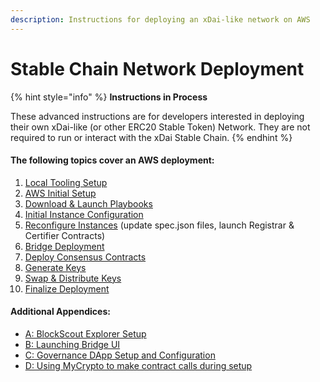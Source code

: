```yaml
---
description: Instructions for deploying an xDai-like network on AWS
---
```


# Stable Chain Network Deployment

{% hint style="info" %}
**Instructions in Process**

These advanced instructions are for developers interested in deploying their own xDai-like \(or other ERC20 Stable Token\) Network. They are not required to run or interact with the xDai Stable Chain.
{% endhint %}

#### The following topics cover an AWS deployment:

1. [Local Tooling Setup](local-tooling-setup.md)
2. [AWS Initial Setup](aws-initial-setup.md)
3. [Download & Launch Playbooks](3-download-and-configure-playbook.md)
4. [Initial Instance Configuration](4-configure-instances.md)
5. [Reconfigure Instances](5-reconfigure-instances.md) \(update spec.json files, launch Registrar & Certifier Contracts\)
6. [Bridge Deployment](bridge-deployment.md)
7. [Deploy Consensus Contracts](7-deploy-consensus-contracts-on-moc-node.md)
8. [Generate Keys](generate-keys.md)
9. [Swap & Distribute Keys](swap-keys.md)
10. [Finalize Deployment](10-finalize-deployment.md)

#### **Additional Appendices:**

* [A: BlockScout Explorer Setup](appendix-a-blockscout-explorer.md)
* [B: Launching Bridge UI](appendix-b-launching-bridge-ui.md)
* [C: Governance DApp Setup and Configuration](appendix-c-governance-dapps.md)
* [D: Using MyCrypto to make contract calls during setup](appendix-d-call-contract-methods-using-mycrypto.md)



